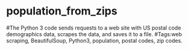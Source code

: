 # population_from_zips

#The Python 3 code sends requests to a web site with US postal code demographics data, scrapes the data, and saves it to a file.
#Tags:web scraping, BeautifulSoup, Python3, population, postal codes, zip codes.
